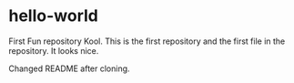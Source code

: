 # hello-world
First Fun repository
Kool. This is the first repository and the first file in the repository. 
It looks nice. 


Changed README after cloning.
